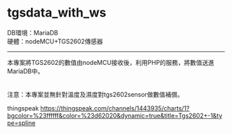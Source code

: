 # tgsdata_with_ws
DB環境：MariaDB<br>
硬體：nodeMCU+TGS2602傳感器<hr>

本專案將TGS2602的數值由nodeMCU接收後，利用PHP的服務，將數值送進MariaDB中。<br><br><br>
注意：本專案並無針對溫度及濕度對tgs2602sensor做數值補償。
 
thingspeak
https://thingspeak.com/channels/1443935/charts/1?bgcolor=%23ffffff&color=%23d62020&dynamic=true&title=Tgs2602+-1&type=spline

